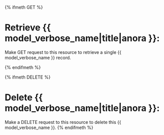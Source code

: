 {% ifmeth GET %}
# Retrieve {{ model_verbose_name|title|anora }}:

Make GET request to this resource to retrieve a single {{ model_verbose_name }}
record.

{% endifmeth %}

{% ifmeth DELETE %}
# Delete {{ model_verbose_name|title|anora }}:

Make a DELETE request to this resource to delete this {{ model_verbose_name }}.
{% endifmeth %}
